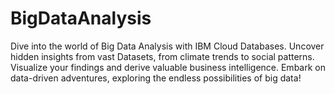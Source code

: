 # BigDataAnalysis
Dive into the world of Big Data Analysis with IBM Cloud Databases. Uncover hidden insights from vast Datasets, from climate trends to social patterns. Visualize your findings and derive valuable business intelligence. Embark on data-driven adventures, exploring the endless possibilities of big data! 
